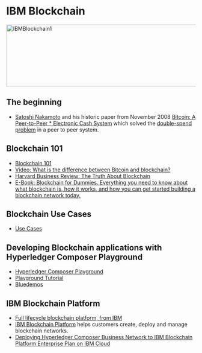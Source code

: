 

# IBM Blockchain

<img src="https://farm5.staticflickr.com/4338/36822231841_bc13a7147a_z.jpg" width="640" height="164" alt="IBMBlockchain1">

## The beginning
* [Satoshi Nakamoto](https://en.wikipedia.org/wiki/Satoshi_Nakamoto) and his historic paper from November 2008 [Bitcoin: A Peer-to-Peer * Electronic Cash System](https://bitcoin.org/bitcoin.pdf) which solved the [double-spend problem](http://www.investopedia.com/terms/d/doublespending.asp) in a peer to peer system.

## Blockchain 101
* [Blockchain 101](https://public.dhe.ibm.com/common/ssi/ecm/xi/en/xi912346usen/XI912346USEN.PDF)
* [Video: What is the difference between Bitcoin and blockchain?](https://youtu.be/MKwa-BqnJDg)
* [Harvard Business Review: The Truth About Blockchain](https://hbr.org/2017/01/the-truth-about-blockchain)
* [E-Book: Blockchain for Dummies. Everything you need to know about what blockchain is, how it works, and how you can get started building a blockchain network today.](https://www-01.ibm.com/common/ssi/cgi-bin/ssialias?htmlfid=XIM12354USEN)


## Blockchain Use Cases 
* [Use Cases](https://www.ibm.com/blockchain/platform/)

## Developing Blockchain applications with Hyperledger Composer Playground
* [Hyperledger Composer Playground](https://composer-playground.mybluemix.net/login)
* [Playground Tutorial](https://hyperledger.github.io/composer/tutorials/playground-guide.html)
* [Bluedemos](https://bluedemos.com/show/159)


## IBM Blockchain Platform
* [Full lifecycle blockchain platform, from IBM](https://youtu.be/LYoWf855I9g)
* [IBM Blockchain Platform](https://www.ibm.com/blockchain/platform/) helps customers create, deploy and manage blockchain networks. 
* [Deploying Hyperledger Composer Business Network to IBM Blockchain Platform Enterprise Plan on IBM Cloud](https://ibm-blockchain.github.io/platform-deployment/)
